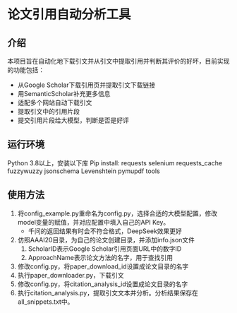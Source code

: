 # 论文引用自动分析工具

## 介绍

本项目旨在自动化地下载引文并从引文中提取引用并判断其评价的好坏，目前实现的功能包括：

* 从Google Scholar下载引用页并提取引文下载链接
* 用SemanticScholar补充更多信息
* 适配多个网站自动下载引文
* 提取引文中的引用片段
* 提交引用片段给大模型，判断是否是好评

## 运行环境
Python 3.8以上，安装以下库
Pip install:
    requests
    selenium
    requests_cache
    fuzzywuzzy
    jsonschema
    Levenshtein
    pymupdf
    tools

## 使用方法
1. 将config_example.py重命名为config.py，选择合适的大模型配置，修改model变量的赋值，并对应配置中填入自己的API Key。
   * 千问的返回结果有时会不符合格式，DeepSeek效果更好
2. 仿照AAAI20目录，为自己的论文创建目录，并添加info.json文件
   1. ScholarID表示Google Scholar引用页面URL中的数字ID
   2. ApproachName表示论文方法的名字，用于查找引用
3. 修改config.py，将paper_download_id设置成论文目录的名字
4. 执行paper_downloader.py，下载引文
5. 修改config.py，将citation_analysis_id设置成论文目录的名字
6. 执行citation_analysis.py，提取引文文本并分析。分析结果保存在all_snippets.txt中。
